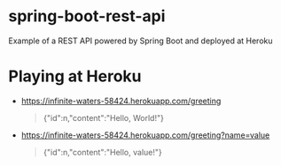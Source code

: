 # spring-boot-rest-api
Example of a REST API powered by Spring Boot and deployed at Heroku

# Playing at Heroku
- https://infinite-waters-58424.herokuapp.com/greeting
  > {"id":n,"content":"Hello, World!"}

- https://infinite-waters-58424.herokuapp.com/greeting?name=value
  > {"id":n,"content":"Hello, value!"}
